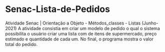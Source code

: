 # Senac-Lista-de-Pedidos
Atividade Senac | Orientação a Objeto - Métodos_classes - Listas (Junho-2021)
A atividade consistia em criar um modelo de pedido o qual o sistema possibilita o usuário criar uma lista com de itens de supermercado, preço estimado e quantidade de cada um.
No final, o programa mostra o valor total do pedido.
